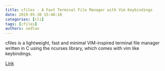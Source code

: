 ```yaml
---
title: cfiles - A Fast Terminal File Manager with Vim Keybindings
date: 2019-05-30 15:48:10
categories: [cli]
tags: [cfiles]
authors: sedlav
---
```


cfiles is a lightweight, fast and minimal VIM-inspired terminal file manager written in C using the ncurses library, which comes with vim like keybindings.

[Link](https://www.tecmint.com/cfiles-terminal-file-manager-for-linux/)
